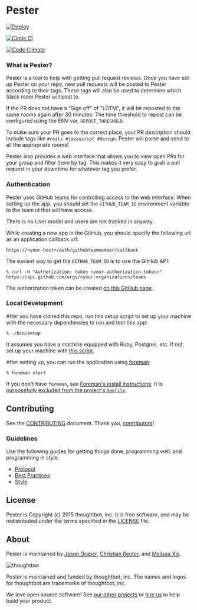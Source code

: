 # Pester

[![Deploy](https://www.herokucdn.com/deploy/button.svg)](https://heroku.com/deploy)

[![Circle CI](https://circleci.com/gh/thoughtbot/pester/tree/master.svg?style=svg&circle-token=07d9bd80401d852967891e169b8ef64ef36e649f)](https://circleci.com/gh/thoughtbot/pester/tree/master)

[![Code Climate](https://codeclimate.com/repos/5646125569568073e50002ca/badges/ed7a06e73f8d74dfc911/gpa.svg)](https://codeclimate.com/repos/5646125569568073e50002ca/feed)

### What is Pester?

Pester is a tool to help with getting pull request reviews. Once you have set up
Pester on your repo, new pull requests will be posted to Pester according to
their tags. These tags will also be used to determine which Slack room Pester
will post to.

If the PR does not have a "Sign off" of "LGTM", it will be reposted to the same
rooms again after 30 minutes. The time threshold to repost can be configured
using the ENV var, `REPOST_THRESHOLD`.

To make sure your PR goes to the correct place, your PR description should
include tags like `#rails #javascript #design`. Pester will parse and send to
all the appropriate rooms!

Pester also provides a web interface that allows you to view open PRs for your
group and filter them by tag. This makes it very easy to grab a pull request in
your downtime for whatever tag you prefer.

### Authentication

Pester uses GitHub teams for controlling access to the web interface. When
setting up the app, you should set the `GITHUB_TEAM_ID` environment variable to
the team id that will have access.

There is no User model and users are not tracked in anyway.

While creating a new app in the GitHub, you should specify the following url as
an application callback url:

    https://<your-host>/auth/githubteammember/callback

The easiest way to get the `GITHUB_TEAM_ID` is to use the GitHub API:

    % curl -H "Authorization: token <your-authorization-token>" https://api.github.com/orgs/<your-organization>/teams

The authorization token can be created [on this GitHub page].

[on this GitHub page]: https://github.com/settings/tokens

### Local Development

After you have cloned this repo, run this setup script to set up your machine
with the necessary dependencies to run and test this app:

    % ./bin/setup

It assumes you have a machine equipped with Ruby, Postgres, etc. If not, set up
your machine with [this script].

[this script]: https://github.com/thoughtbot/laptop

After setting up, you can run the application using [foreman]:

    % foreman start

If you don't have `foreman`, see [Foreman's install instructions][foreman]. It
is [purposefully excluded from the project's `Gemfile`][exclude].

[foreman]: https://github.com/ddollar/foreman
[exclude]: https://github.com/ddollar/foreman/pull/437#issuecomment-41110407

## Contributing

See the [CONTRIBUTING] document.
Thank you, [contributors]!

  [CONTRIBUTING]: CONTRIBUTING.md
  [contributors]: https://github.com/thoughtbot/pester/graphs/contributors


### Guidelines

Use the following guides for getting things done, programming well, and
programming in style.

* [Protocol](http://github.com/thoughtbot/guides/blob/master/protocol)
* [Best Practices](http://github.com/thoughtbot/guides/blob/master/best-practices)
* [Style](http://github.com/thoughtbot/guides/blob/master/style)

## License

Pester is Copyright (c) 2015 thoughtbot, inc.
It is free software, and may be redistributed
under the terms specified in the [LICENSE] file.

  [LICENSE]: LICENSE.md

## About

Pester is maintained by [Jason Draper], [Christian Reuter], and [Melissa Xie].

  [Jason Draper]: http://github.com/drapergeek
  [Christian Reuter]: http://github.com/creuter
  [Melissa Xie]: https://github.com/mxie

![thoughtbot](http://presskit.thoughtbot.com/images/thoughtbot-logo-for-readmes.svg)

Pester is maintained and funded by thoughtbot, inc.
The names and logos for thoughtbot are trademarks of thoughtbot, inc.

We love open source software!
See [our other projects][community]
or [hire us][hire] to help build your product.

  [community]: https://thoughtbot.com/community?utm_source=github
  [hire]: https://thoughtbot.com/hire-us?utm_source=github
